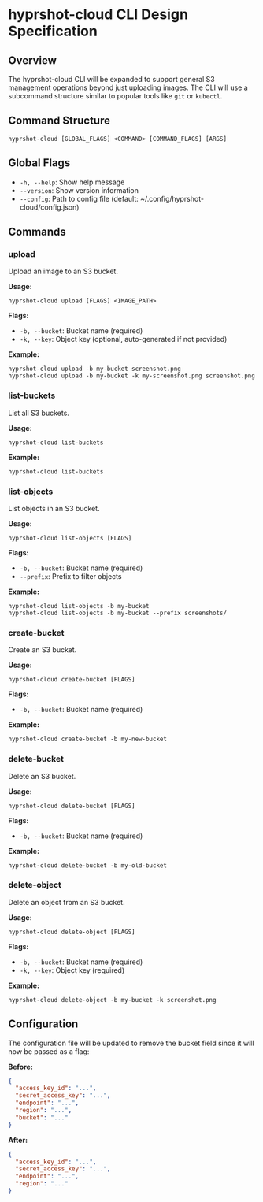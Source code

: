 # hyprshot-cloud CLI Design Specification

## Overview
The hyprshot-cloud CLI will be expanded to support general S3 management operations beyond just uploading images. The CLI will use a subcommand structure similar to popular tools like `git` or `kubectl`.

## Command Structure
```
hyprshot-cloud [GLOBAL_FLAGS] <COMMAND> [COMMAND_FLAGS] [ARGS]
```

## Global Flags
- `-h, --help`: Show help message
- `--version`: Show version information
- `--config`: Path to config file (default: ~/.config/hyprshot-cloud/config.json)

## Commands

### upload
Upload an image to an S3 bucket.

**Usage:**
```
hyprshot-cloud upload [FLAGS] <IMAGE_PATH>
```

**Flags:**
- `-b, --bucket`: Bucket name (required)
- `-k, --key`: Object key (optional, auto-generated if not provided)

**Example:**
```
hyprshot-cloud upload -b my-bucket screenshot.png
hyprshot-cloud upload -b my-bucket -k my-screenshot.png screenshot.png
```

### list-buckets
List all S3 buckets.

**Usage:**
```
hyprshot-cloud list-buckets
```

**Example:**
```
hyprshot-cloud list-buckets
```

### list-objects
List objects in an S3 bucket.

**Usage:**
```
hyprshot-cloud list-objects [FLAGS]
```

**Flags:**
- `-b, --bucket`: Bucket name (required)
- `--prefix`: Prefix to filter objects

**Example:**
```
hyprshot-cloud list-objects -b my-bucket
hyprshot-cloud list-objects -b my-bucket --prefix screenshots/
```

### create-bucket
Create an S3 bucket.

**Usage:**
```
hyprshot-cloud create-bucket [FLAGS]
```

**Flags:**
- `-b, --bucket`: Bucket name (required)

**Example:**
```
hyprshot-cloud create-bucket -b my-new-bucket
```

### delete-bucket
Delete an S3 bucket.

**Usage:**
```
hyprshot-cloud delete-bucket [FLAGS]
```

**Flags:**
- `-b, --bucket`: Bucket name (required)

**Example:**
```
hyprshot-cloud delete-bucket -b my-old-bucket
```

### delete-object
Delete an object from an S3 bucket.

**Usage:**
```
hyprshot-cloud delete-object [FLAGS]
```

**Flags:**
- `-b, --bucket`: Bucket name (required)
- `-k, --key`: Object key (required)

**Example:**
```
hyprshot-cloud delete-object -b my-bucket -k screenshot.png
```

## Configuration
The configuration file will be updated to remove the bucket field since it will now be passed as a flag:

**Before:**
```json
{
  "access_key_id": "...",
  "secret_access_key": "...",
  "endpoint": "...",
  "region": "...",
  "bucket": "..."
}
```

**After:**
```json
{
  "access_key_id": "...",
  "secret_access_key": "...",
  "endpoint": "...",
  "region": "..."
}
```

